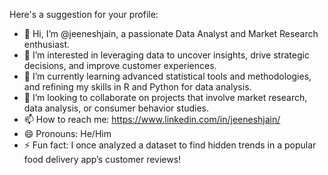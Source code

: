 Here's a suggestion for your profile:

- 👋 Hi, I’m @jeeneshjain, a passionate Data Analyst and Market Research enthusiast.
- 👀 I’m interested in leveraging data to uncover insights, drive strategic decisions, and improve customer experiences.
- 🌱 I’m currently learning advanced statistical tools and methodologies, and refining my skills in R and Python for data analysis.
- 💞️ I’m looking to collaborate on projects that involve market research, data analysis, or consumer behavior studies.
- 📫 How to reach me: https://www.linkedin.com/in/jeeneshjain/
- 😄 Pronouns: He/Him 
- ⚡ Fun fact: I once analyzed a dataset to find hidden trends in a popular food delivery app’s customer reviews!

